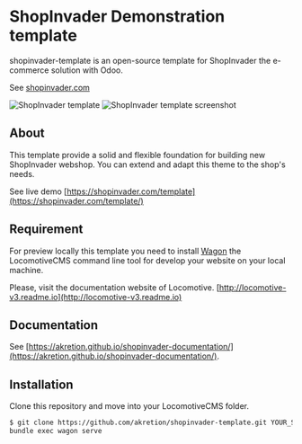 # ShopInvader Demonstration template

shopinvader-template is an open-source template for ShopInvader the
e-commerce solution with Odoo.

See [shopinvader.com](https://shopinvader.com)

![ShopInvader template](https://imgur.com/7PiaRFZ)
![ShopInvader template screenshot](https://imgur.com/7PiaRFZ "shopinvader template screenshot")

## About
This template  provide a solid and flexible foundation for building new
ShopInvader webshop. You can extend and adapt this theme to the shop's needs.

See live demo [https://shopinvader.com/template](https://shopinvader.com/template/)

## Requirement

For preview locally this template you need to install
[Wagon](https://github.com/locomotivecms/wagon) the LocomotiveCMS command line
tool for develop your website on your local machine.

Please, visit the documentation website of Locomotive.
[http://locomotive-v3.readme.io](http://locomotive-v3.readme.io)

## Documentation

See [https://akretion.github.io/shopinvader-documentation/](https://akretion.github.io/shopinvader-documentation/).

## Installation

Clone this repository and move into your LocomotiveCMS folder.

```bash
$ git clone https://github.com/akretion/shopinvader-template.git YOUR_SITE_NAME
bundle exec wagon serve

```
